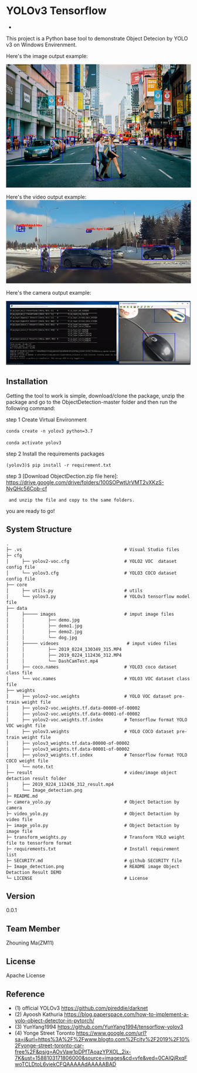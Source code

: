 ﻿# YOLOv3 Tensorflow
-
This project is a Python base tool to demonstrate Object Detecion by YOLO v3 on Windows Envirenment.


Here's the image output example:

![Image Object Detection DEMO](Image_detection.png)

Here's the video output example:
[![Video Object Detaction DEMO](videoCapture.PNG)](https://youtu.be/7O721Zt6wE8)

Here's the camera output example:

[![Camera Object Detaction DEMO](cameraCapture.PNG)](https://youtu.be/GHK44tlMlcA)



Installation
-
Getting the tool to work is simple, download/clone the package, unzip the package and go to the ObjectDetection-master folder and then run the following command:


step 1
Create Virtual Environment

    conda create -n yolov3 python=3.7

    conda activate yolov3

step 2
Install the requirements packages

    (yolov3)$ pip install -r requirement.txt


step 3
[Download ObjectDection.zip file here]:
    https://drive.google.com/drive/folders/100SOPwtUrVMT2vXKzS-NyQHc56Cob-cf

     and unzip the file and copy to the same folders.

you are ready to go!


System Structure
-



    .
    ├─ .vs                                       # Visual Studio files
    ├─ cfg
    │     ├── yolov2-voc.cfg                     # YOLO2 VOC  dataset config file
    │     └── yolov3.cfg                         # YOLO3 COCO dataset config file
    ├── core
    │     ├── utils.py                           # utils
    │     └── yolov3.py                          # YOLOv3 tensorflow model file
    ├── data 
    │     ├───── images                          # imput image files
    │     │         ├── demo.jpg               
    │     │         ├── demo1.jpg              
    │     │         ├── demo2.jpg              
    │     │         └── dog.jpg 
    │     ├───── videoes                          # imput video files
    │     │         ├── 2019_0224_130349_315.MP4
    │     │         ├── 2019_0224_112436_312.MP4
    │     │         └── DashCamTest.mp4
    │     ├── coco.names                         # YOLO3 coco dataset class file 
    │     └── voc.names                          # YOLO3 VOC dataset class file 
    ├── weights
    │     ├── yolov2-voc.weights                 # YOLO VOC dataset pre-train weight file                       
    │     ├── yolov2-voc.weights.tf.data-00000-of-00002
    │     ├── yolov2-voc.weights.tf.data-00001-of-00002
    │     ├── yolov2-voc.weights.tf.index        # Tensorflow format YOLO VOC weight file
    │     ├── yolov3.weights                     # YOLO COCO dataset pre-train weight file                        
    │     ├── yolov3_weights.tf.data-00000-of-00002
    │     ├── yolov3_weights.tf.data-00001-of-00002
    │     ├── yolov3_weights.tf.index            # Tensorflow format YOLO COCO weight file
    │     └── note.txt                           
    ├── result                                   # video/image object detaction result folder  
    │     ├── 2019_0224_112436_312_result.mp4    
    │     └── Image_detection.png
    ├─ README.md
	├─ camera_yolo.py                            # Object Detaction by camera
	├─ video_yolo.py                             # Object Detaction by video file
	├─ image_yolo.py                             # Object Detaction by image file
	├─ transform_weights.py                      # Transform YOLO weight file to tensorform format
	├─ requirements.txt                          # Install requirement list
    ├─ SECURITY.md                               # github SECURITY file
	├─ Image_detection.png                       # README image Object Detaction Result DEMO
    └─ LICENSE                                   # License 

Version
-
0.0.1 

Team Member
-
Zhouning Ma(ZM11)

License
-
Apache License



Reference
-
*  (1) official YOLOv3 https://github.com/pjreddie/darknet
*  (2) Ayoosh Kathuria https://blog.paperspace.com/how-to-implement-a-yolo-object-detector-in-pytorch/
*  (3) YunYang1994  https://github.com/YunYang1994/tensorflow-yolov3
*  (4) Yonge Street Toronto https://www.google.com/url?sa=i&url=https%3A%2F%2Fwww.blogto.com%2Fcity%2F2019%2F10%2Fyonge-street-toronto-car-free%2F&psig=AOvVaw1pDPfTAoazYPXOL_2ix-7K&ust=1588103171806000&source=images&cd=vfe&ved=0CAIQjRxqFwoTCLDtoL6viekCFQAAAAAdAAAAABAD
